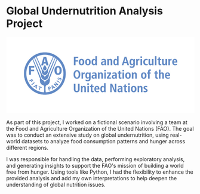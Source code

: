# Global Undernutrition Analysis Project

![alt text](https://github.com/Armeldt/Python-Global-Undernutrition-Analysis/blob/main/Ressources/logo.png?raw=true)

As part of this project, I worked on a fictional scenario involving a team at the Food and Agriculture Organization of the United Nations (FAO). The goal was to conduct an extensive study on global undernutrition, using real-world datasets to analyze food consumption patterns and hunger across different regions.

I was responsible for handling the data, performing exploratory analysis, and generating insights to support the FAO's mission of building a world free from hunger. Using tools like Python, I had the flexibility to enhance the provided analysis and add my own interpretations to help deepen the understanding of global nutrition issues.
